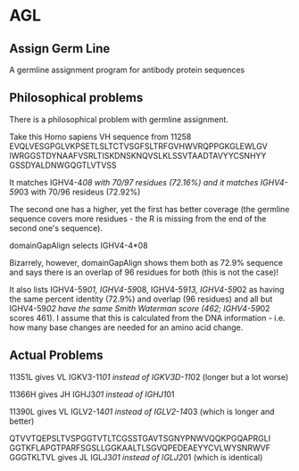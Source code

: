 AGL
===

Assign Germ Line
----------------

A germline assignment program for antibody protein sequences


Philosophical problems
----------------------
There is a philosophical problem with germline assignment.

Take this Homo sapiens VH sequence from 11258
EVQLVESGPGLVKPSETLSLTCTVSGFSLTRFGVHWVRQPPGKGLEWLGV
IWRGGSTDYNAAFVSRLTISKDNSKNQVSLKLSSVTAADTAVYYCSNHYY
GSSDYALDNWGQGTLVTVSS

It matches IGHV4-4*08 with 70/97 residues (72.16%) and
it matches IGHV4-59*03 with 70/96 resideus (72.92%)

The second one has a higher, yet the first has better coverage (the
germline sequence covers more residues - the R is missing from the
end of the second one's sequence).

domainGapAlign selects IGHV4-4*08

Bizarrely, however, domainGapAlign shows them both as 72.9% sequence
and says there is an overlap of 96 residues for both (this is not the
case)! 

It also lists IGHV4-59*01, IGHV4-59*08, IGHV4-59*13, IGHV4-59*02 as
having the same percent identity (72.9%) and overlap (96 residues) and
all but IGHV4-59*02 have the same Smith Waterman score (462;
IGHV4-59*02 scores 461). I assume that this is calculated from the DNA
information - i.e. how many base changes are needed for an amino acid
change. 

Actual Problems
---------------
11351L gives VL IGKV3-11*01 instead of IGKV3D-11*02 (longer but a lot worse)

11366H gives JH IGHJ3*01 instead of IGHJ1*01

11390L gives VL IGLV2-14*01 instead of IGLV2-14*03 (which is longer and better)

QTVVTQEPSLTVSPGGTVTLTCGSSTGAVTSGNYPNWVQQKPGQAPRGLI
GGTKFLAPGTPARFSGSLLGGKAALTLSGVQPEDEAEYYCVLWYSNRWVF
GGGTKLTVL
gives JL IGLJ3*01 instead of IGLJ2*01 (which is identical)

